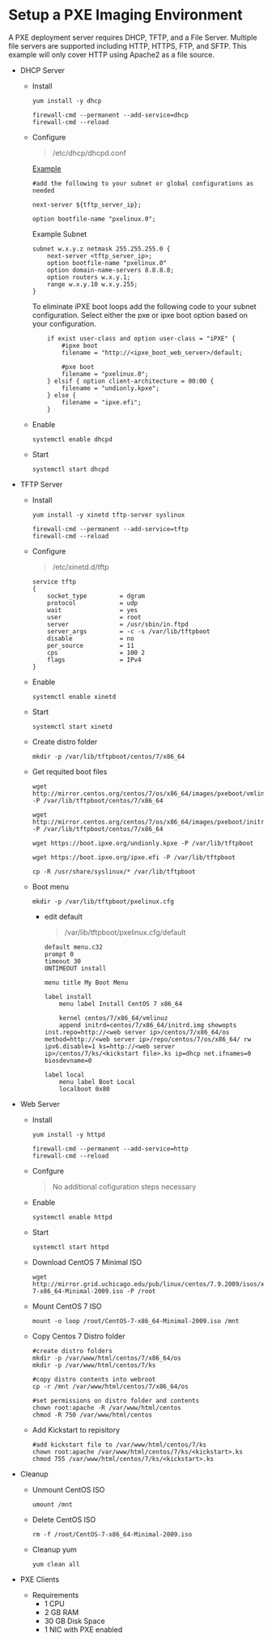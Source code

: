 # Setup a PXE Imaging Environment

A PXE deployment server requires DHCP, TFTP, and a File Server.  Multiple file servers are supported including HTTP, HTTPS, FTP, and SFTP.  This example will only cover HTTP using Apache2 as a file source.

* DHCP Server
    * Install
        ```
        yum install -y dhcp

        firewall-cmd --permanent --add-service=dhcp
        firewall-cmd --reload
        ```
    * Configure
        > /etc/dhcp/dhcpd.conf 
        
        [Example](./etc/dhcp/dhcpd.conf)
        ```
        #add the following to your subnet or global configurations as needed

        next-server ${tftp_server_ip};

        option bootfile-name "pxelinux.0";
        ```
        Example Subnet
        ```
        subnet w.x.y.z netmask 255.255.255.0 {
            next-server <tftp_server_ip>;
            option bootfile-name "pxelinux.0"
            option domain-name-servers 8.8.8.8;
            option routers w.x.y.1;
            range w.x.y.10 w.x.y.255;
        }
        ```
        To eliminate iPXE boot loops add the following code to your subnet configuration.  Select either the pxe or ipxe boot option based on your configuration.
        ```
            if exist user-class and option user-class = "iPXE" {
                #ipxe boot
                filename = "http://<ipxe_boot_web_server>/default;

                #pxe boot
                filename = "pxelinux.0";
            } elsif { option client-architecture = 00:00 {
                filename = "undionly.kpxe";
            } else {
                filename = "ipxe.efi";
            }
        ```
    * Enable
        ```
        systemctl enable dhcpd
        ```
    * Start
        ```
        systemctl start dhcpd
        ```

* TFTP Server
    * Install
        ```
        yum install -y xinetd tftp-server syslinux

        firewall-cmd --permanent --add-service=tftp
        firewall-cmd --reload
        ```
    * Configure
        > /etc/xinetd.d/tftp
        ```
        service tftp
        {
            socket_type         = dgram
            protocol            = udp
            wait                = yes
            user                = root
            server              = /usr/sbin/in.ftpd
            server_args         = -c -s /var/lib/tftpboot
            disable             = no
            per_source          = 11
            cps                 = 100 2
            flags               = IPv4
        }
        ```
    * Enable
        ```
        systemctl enable xinetd
        ```
    * Start
        ```
        systemctl start xinetd
        ```
    * Create distro folder 
        ```
        mkdir -p /var/lib/tftpboot/centos/7/x86_64
        ```
    * Get requited boot files
        ```
        wget http://mirror.centos.org/centos/7/os/x86_64/images/pxeboot/vmlinuz -P /var/lib/tftpboot/centos/7/x86_64

        wget http://mirror.centos.org/centos/7/os/x86_64/images/pxeboot/initrd.img -P /var/lib/tftpboot/centos/7/x86_64
        
        wget https://boot.ipxe.org/undionly.kpxe -P /var/lib/tftpboot
        
        wget https://boot.ipxe.org/ipxe.efi -P /var/lib/tftpboot

        cp -R /usr/share/syslinux/* /var/lib/tftpboot
        ```
    * Boot menu
        ```
        mkdir -p /var/lib/tftpboot/pxelinux.cfg
        ```
        * edit default
            > /var/lib/tftpboot/pxelinux.cfg/default
            ```
            default menu.c32
            prompt 0
            timeout 30
            ONTIMEOUT install

            menu title My Boot Menu

            label install
                menu label Install CentOS 7 x86_64

                kernel centos/7/x86_64/vmlinuz
                append initrd=centos/7/x86_64/initrd.img showopts inst.repo=http://<web server ip>/centos/7/x86_64/os method=http://<web server ip>/repo/centos/7/os/x86_64/ rw ipv6.disable=1 ks=http://<web server ip>/centos/7/ks/<kickstart file>.ks ip=dhcp net.ifnames=0 biosdevname=0

            label local
                menu label Boot Local
                localboot 0x80
            ```
















* Web Server
    * Install
        ```
        yum install -y httpd

        firewall-cmd --permanent --add-service=http
        firewall-cmd --reload
        ```
    * Confgure
        > No additional cofiguration steps necessary
    * Enable
        ```
        systemctl enable httpd
        ```
    * Start
        ```
        systemctl start httpd
        ```
    * Download CentOS 7 Minimal ISO
        ```
        wget http://mirror.grid.uchicago.edu/pub/linux/centos/7.9.2009/isos/x86_64/CentOS-7-x86_64-Minimal-2009.iso -P /root
        ```
    * Mount CentOS 7 ISO
        ```
        mount -o loop /root/CentOS-7-x86_64-Minimal-2009.iso /mnt
        ```
    * Copy Centos 7 Distro folder
        ```
        #create distro folders
        mkdir -p /var/www/html/centos/7/x86_64/os
        mkdir -p /var/www/html/centos/7/ks

        #copy distro contents into webroot
        cp -r /mnt /var/www/html/centos/7/x86_64/os

        #set permissions on distro folder and contents
        chown root:apache -R /var/www/html/centos
        chmod -R 750 /var/www/html/centos 
        ```
    * Add Kickstart to repisitory
        ```
        #add kickstart file to /var/www/html/centos/7/ks
        chown root:apache /var/www/html/centos/7/ks/<kickstart>.ks
        chmod 755 /var/www/html/centos/7/ks/<kickstart>.ks
        ```

* Cleanup
    * Unmount CentOS ISO
        ```
        umount /mnt
        ```
    * Delete CentOS ISO
        ```
        rm -f /root/CentOS-7-x86_64-Minimal-2009.iso
        ```
    * Cleanup yum
        ```
        yum clean all
        ```


* PXE Clients
    * Requirements
        * 1 CPU
        * 2 GB RAM
        * 30 GB Disk Space
        * 1 NIC with PXE enabled
